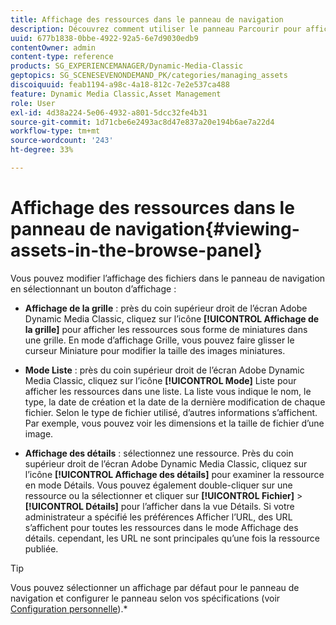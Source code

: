 ```yaml
---
title: Affichage des ressources dans le panneau de navigation
description: Découvrez comment utiliser le panneau Parcourir pour afficher les ressources.
uuid: 677b1838-0bbe-4922-92a5-6e7d9030edb9
contentOwner: admin
content-type: reference
products: SG_EXPERIENCEMANAGER/Dynamic-Media-Classic
geptopics: SG_SCENESEVENONDEMAND_PK/categories/managing_assets
discoiquuid: feab1194-a98c-4a18-812c-7e2e537ca488
feature: Dynamic Media Classic,Asset Management
role: User
exl-id: 4d38a224-5e06-4932-a801-5dcc32fe4b31
source-git-commit: 1d71cbe6e2493ac8d47e837a20e194b6ae7a22d4
workflow-type: tm+mt
source-wordcount: '243'
ht-degree: 33%

---
```


# Affichage des ressources dans le panneau de navigation{#viewing-assets-in-the-browse-panel}

Vous pouvez modifier l’affichage des fichiers dans le panneau de navigation en sélectionnant un bouton d’affichage :

* **Affichage de la grille**  : près du coin supérieur droit de l’écran Adobe Dynamic Media Classic, cliquez sur l’icône  **[!UICONTROL Affichage de la grille]** pour afficher les ressources sous forme de miniatures dans une grille. En mode d’affichage Grille, vous pouvez faire glisser le curseur Miniature pour modifier la taille des images miniatures.

* **Mode Liste**  : près du coin supérieur droit de l’écran Adobe Dynamic Media Classic, cliquez sur l’icône  **[!UICONTROL Mode]** Liste pour afficher les ressources dans une liste. La liste vous indique le nom, le type, la date de création et la date de la dernière modification de chaque fichier. Selon le type de fichier utilisé, d’autres informations s’affichent. Par exemple, vous pouvez voir les dimensions et la taille de fichier d’une image.

* **Affichage des détails**  : sélectionnez une ressource. Près du coin supérieur droit de l’écran Adobe Dynamic Media Classic, cliquez sur l’icône **[!UICONTROL Affichage des détails]** pour examiner la ressource en mode Détails. Vous pouvez également double-cliquer sur une ressource ou la sélectionner et cliquer sur **[!UICONTROL Fichier]** > **[!UICONTROL Détails]** pour l’afficher dans la vue Détails. Si votre administrateur a spécifié les préférences Afficher l’URL, des URL s’affichent pour toutes les ressources dans le mode Affichage des détails. cependant, les URL ne sont principales qu’une fois la ressource publiée.

>[!TIP]
>
>Vous pouvez sélectionner un affichage par défaut pour le panneau de navigation et configurer le panneau selon vos spécifications (voir [Configuration personnelle](personal-setup.md#personal_setup)).*
